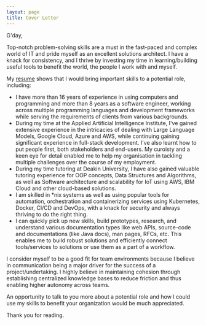 ```yaml
---
layout: page
title: Cover Letter
---
```


G'day,

[//1]: # (This may be the most platform independent comment. Different content in different branches to meet different needs START)

Top-notch problem-solving skills are a must in the fast-paced and complex world of IT and pride myself as an excellent solutions architect. I have a knack for consistency, and I thrive by investing my time in learning/building useful tools to benefit the world, the people I work with and myself.

My [resume](../resume) shows that I would bring important skills to a potential role, including:

[//2]: # (Different content in different branches to meet different needs END)

* I have more than 16 years of experience in using computers and programming and more than 8 years as a software engineer, working across multiple programming languages and development frameworks while serving the requirements of clients from various backgrounds.
* During my time at the Applied Artificial Intelligence Institute, I've gained extensive experience in the intricacies of dealing with Large Language Models, Google Cloud, Azure and AWS, while continuing gaining significant experience in full-stack development. I've also learnt how to put people first, both stakeholders and end-users. My curoisty and a keen eye for detail enabled me to help my organisation in tackling multiple challenges over the course of my employment.
* During my time tutoring at Deakin University, I have also gained valuable tutoring experience for OOP concepts, Data Structures and Algorithms, as well as Software architecture and scalability for IoT using AWS, IBM Cloud and other cloud-based solutions.
* I am skilled in *nix systems as well as using popular tools for automation, orchestration and containerizing services using Kubernetes, Docker, CI/CD and DevOps, with a knack for security and always thriving to do the right thing.
* I can quickly pick up new skills, build prototypes, research, and understand various documentation types like web APIs, source-code and documentations (like Java docs), man pages, RFCs, etc. This enables me to build robust solutions and efficiently connect tools/services to solutions or use them as a part of a workflow.

I consider myself to be a good fit for team environments because I believe in communication being a major driver for the success of a project/undertaking. I highly believe in maintaining cohesion through establishing centralized knowledge bases to reduce friction and thus enabling higher autonomy across teams.

An opportunity to talk to you more about a potential role and how I could use my skills to benefit your organization would be much appreciated.

Thank you for reading.

[//3]: # (Different content in different branches to meet different needs START)

[//4]: # (Different content in different branches to meet different needs END)
